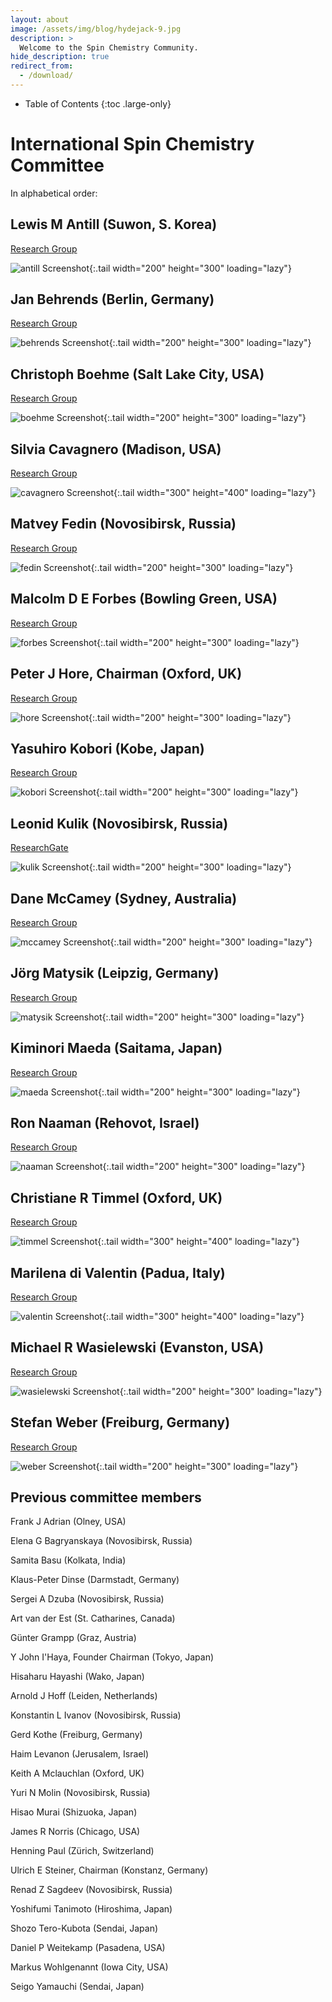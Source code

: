 ```yaml
---
layout: about
image: /assets/img/blog/hydejack-9.jpg
description: >
  Welcome to the Spin Chemistry Community.
hide_description: true
redirect_from:
  - /download/
---
```


<!-- Google tag (gtag.js) -->
<script async src="https://www.googletagmanager.com/gtag/js?id=G-STRM3GYD69"></script>
<script>
  window.dataLayer = window.dataLayer || [];
  function gtag(){dataLayer.push(arguments);}
  gtag('js', new Date());

  gtag('config', 'G-STRM3GYD69');
</script>

- Table of Contents
{:toc .large-only}

# International Spin Chemistry Committee

In alphabetical order:

## Lewis M Antill (Suwon, S. Korea) 

[Research Group](https://qubelab.github.io/)

![antill Screenshot](assets/img/committee/lewis_antill.jpg){:.tail width="200" height="300" loading="lazy"}

## Jan Behrends (Berlin, Germany) 

[Research Group](https://www.physik.fu-berlin.de/en/einrichtungen/ag/ag-behrends/mitarbeiter/behrends/index.html)

![behrends Screenshot](assets/img/committee/jan_behrends.jfif){:.tail width="200" height="300" loading="lazy"}

## Christoph Boehme (Salt Lake City, USA) 

[Research Group](https://web.physics.utah.edu/~boehmelab/)

![boehme Screenshot](assets/img/committee/christoph_boehme.jfif){:.tail width="200" height="300" loading="lazy"}

## Silvia Cavagnero (Madison, USA) 

[Research Group](https://cavagnero.chem.wisc.edu/)

![cavagnero Screenshot](assets/img/committee/silvia_cavagnero.jfif){:.tail width="300" height="400" loading="lazy"}

## Matvey Fedin (Novosibirsk, Russia)

[Research Group](https://www.tomo.nsc.ru/homepages/LMR/Fedin/)

![fedin Screenshot](assets/img/committee/matvey_fedin.jpg){:.tail width="200" height="300" loading="lazy"}

## Malcolm D E Forbes (Bowling Green, USA)

[Research Group](https://www.bgsu.edu/arts-and-sciences/chemistry/faculty/malcolm-forbes.html)

![forbes Screenshot](assets/img/committee/malcolm_forbes.jpg){:.tail width="200" height="300" loading="lazy"}

## Peter J Hore, Chairman (Oxford, UK)

[Research Group](http://hore.chem.ox.ac.uk/index.shtml)

![hore Screenshot](assets/img/committee/peter_hore.jpg){:.tail width="200" height="300" loading="lazy"}

## Yasuhiro Kobori (Kobe, Japan)

[Research Group](http://www2.kobe-u.ac.jp/~ykobori/frame.html)

![kobori Screenshot](assets/img/committee/yasuhiro_kobori.jpg){:.tail width="200" height="300" loading="lazy"}

## Leonid Kulik (Novosibirsk, Russia)

[ResearchGate](https://www.researchgate.net/profile/Leonid-Kulik)

![kulik Screenshot](assets/img/committee/leonid_kulik.jpg){:.tail width="200" height="300" loading="lazy"}

## Dane McCamey (Sydney, Australia)

[Research Group](https://research.unsw.edu.au/people/professor-dane-mccamey)

![mccamey Screenshot](assets/img/committee/dane_mccamey.jpg){:.tail width="200" height="300" loading="lazy"}

## Jörg Matysik (Leipzig, Germany)

[Research Group](https://www.cidnp.net/)

![matysik Screenshot](assets/img/committee/jorg_matysik.jfif){:.tail width="200" height="300" loading="lazy"}

## Kiminori Maeda (Saitama, Japan)

[Research Group](http://park.saitama-u.ac.jp/~maedalab/home.html)

![maeda Screenshot](assets/img/committee/kiminori_maeda.jfif){:.tail width="200" height="300" loading="lazy"}

## Ron Naaman (Rehovot, Israel)

[Research Group](https://www.weizmann.ac.il/chembiophys/naaman/home)

![naaman Screenshot](assets/img/committee/ron_naaman.jpg){:.tail width="200" height="300" loading="lazy"}

## Christiane R Timmel (Oxford, UK)

[Research Group](http://timmel.chem.ox.ac.uk/)

![timmel Screenshot](assets/img/committee/christiane_timmel.jfif){:.tail width="300" height="400" loading="lazy"}

## Marilena di Valentin (Padua, Italy)

[Research Group](https://wwwdisc.chimica.unipd.it/eprlab/index.php/marilena-di-valentin/)

![valentin Screenshot](assets/img/committee/marilena_di_valentin.jpg){:.tail width="300" height="400" loading="lazy"}

## Michael R Wasielewski (Evanston, USA)

[Research Group](https://sites.northwestern.edu/wasielewski/)

![wasielewski Screenshot](assets/img/committee/michael_wasielewski.jpg){:.tail width="200" height="300" loading="lazy"}

## Stefan Weber (Freiburg, Germany)

[Research Group](https://www.radicals.uni-freiburg.de/de/ak/weber)

![weber Screenshot](assets/img/committee/stefan_weber.jfif){:.tail width="200" height="300" loading="lazy"}

## Previous committee members

Frank J Adrian (Olney, USA)

Elena G Bagryanskaya (Novosibirsk, Russia)

Samita Basu (Kolkata, India)

Klaus-Peter Dinse (Darmstadt, Germany)

Sergei A Dzuba (Novosibirsk, Russia)

Art van der Est (St. Catharines, Canada)

Günter Grampp (Graz, Austria)

Y John I'Haya, Founder Chairman (Tokyo, Japan)

Hisaharu Hayashi (Wako, Japan)

Arnold J Hoff (Leiden, Netherlands)

Konstantin L Ivanov (Novosibirsk, Russia)

Gerd Kothe (Freiburg, Germany)

Haim Levanon (Jerusalem, Israel)

Keith A Mclauchlan (Oxford, UK)

Yuri N Molin (Novosibirsk, Russia)

Hisao Murai (Shizuoka, Japan)

James R Norris (Chicago, USA)

Henning Paul (Zürich, Switzerland)

Ulrich E Steiner, Chairman (Konstanz, Germany)

Renad Z Sagdeev (Novosibirsk, Russia)

Yoshifumi Tanimoto (Hiroshima, Japan)

Shozo Tero-Kubota (Sendai, Japan)

Daniel P Weitekamp (Pasadena, USA)

Markus Wohlgenannt (Iowa City, USA)

Seigo Yamauchi (Sendai, Japan)

